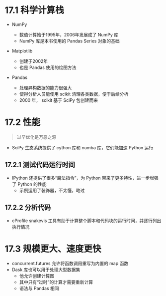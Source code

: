 <!-- code_chunk_output -->

# 17.1 科学计算栈

- NumPy
  - 数值计算始于1995年，2006年发展成了 NumPy 库
  - NumPy 库是本书使用的 Pandas Series 对象的基础
&nbsp;

- Matplotlib
  - 创建于2002年
  - 也是 Pandas 使用的绘图方法
&nbsp;

- Pandas
  - 处理异构数据的能力很强大
  - 使得分析人员能使用 scikit 清理各类数据，便于后续分析
  - 2000 年， scikit 基于 SciPy 包创建而来

# 17.2 性能

> 过早优化是万恶之源

- SciPy 生态系统提供了 cython 库和 numba 库，它们能加速 Python 运行

## 17.2.1 测试代码运行时间

- IPython 还提供了很多“魔法指令”，为 Python 带来了更多特性，进一步增强了 Python 的性能
  - 示例运用了装饰器，不太懂，略过

## 17.2.2 分析代码

- cProfile snakevis 工具有助于计算整个脚本和代码块的运行时间，并逐行列出执行情况

# 17.3 规模更大、速度更快

- concurrent.futures 允许将函数调用重写为内置的 map 函数
- Dask 库也可以用于处理大型数据集
  - 他允许创建计算图
  - 其中只有“过时”的计算才需要重新计算
  - 语法与 Pandas 相同

